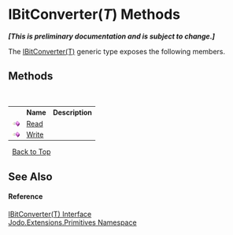 # IBitConverter(*T*) Methods
 _**\[This is preliminary documentation and is subject to change.\]**_

The <a href="T_Jodo_Extensions_Primitives_IBitConverter_1">IBitConverter(T)</a> generic type exposes the following members.


## Methods
&nbsp;<table><tr><th></th><th>Name</th><th>Description</th></tr><tr><td>![Public method](media/pubmethod.gif "Public method")</td><td><a href="M_Jodo_Extensions_Primitives_IBitConverter_1_Read">Read</a></td><td /></tr><tr><td>![Public method](media/pubmethod.gif "Public method")</td><td><a href="M_Jodo_Extensions_Primitives_IBitConverter_1_Write">Write</a></td><td /></tr></table>&nbsp;
<a href="#ibitconverter(*t*)-methods">Back to Top</a>

## See Also


#### Reference
<a href="T_Jodo_Extensions_Primitives_IBitConverter_1">IBitConverter(T) Interface</a><br /><a href="N_Jodo_Extensions_Primitives">Jodo.Extensions.Primitives Namespace</a><br />
